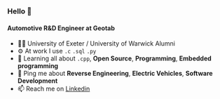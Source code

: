 ### Hello 👋

#### Automotive R&D Engineer at Geotab
- 👨‍🎓 University of Exeter / University of Warwick Alumni
- ⚙️ At work I use `.c` `.sql` `.py`
- 🌱 Learning all about `.cpp`, **Open Source**, **Programming**, **Embedded programming**
- 💬 Ping me about **Reverse Engineering**, **Electric Vehicles**, **Software Development**
- 📫 Reach me on [Linkedin](https://www.linkedin.com/in/lawrencecatapang)

<!---
lawrencec98/lawrencec98 is a ✨ special ✨ repository because its `README.md` (this file) appears on your GitHub profile.
You can click the Preview link to take a look at your changes.
--->
